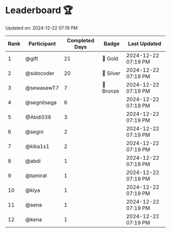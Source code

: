 # Leaderboard 🏆

Updated on: 2024-12-22 07:19 PM

| Rank | Participant       | Completed Days | Badge      | Last Updated         |
|------|-------------------|----------------|------------|----------------------|
| 1    | @gift             | 21             | 🏅 Gold     | 2024-12-22 07:19 PM |
| 2    | @sidocoder        | 20             | 🥈 Silver   | 2024-12-22 07:19 PM |
| 3    | @sewasewT7        | 7              | 🥉 Bronze   | 2024-12-22 07:19 PM |
| 4    | @segnitsega       | 6              |            | 2024-12-22 07:19 PM |
| 5    | @Abdi036          | 3              |            | 2024-12-22 07:19 PM |
| 6    | @segni            | 2              |            | 2024-12-22 07:19 PM |
| 7    | @kika1s1          | 2              |            | 2024-12-22 07:19 PM |
| 8    | @abdi             | 1              |            | 2024-12-22 07:19 PM |
| 9    | @tamirat          | 1              |            | 2024-12-22 07:19 PM |
| 10   | @kiya             | 1              |            | 2024-12-22 07:19 PM |
| 11   | @sena             | 1              |            | 2024-12-22 07:19 PM |
| 12   | @kena             | 1              |            | 2024-12-22 07:19 PM |
